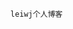                          leiwj个人博客
			  
				    
				    
				    
				    
				    
				    
				    
				    
				    
				    
				    
				    
				    
				    
				    
				    
				    
				    
				    
				    
				    
				    
				    
				    
				    
				    
				    
				    
				    
				    
				    
				    
				    
				    
				    
				    
				    
				    
                                                    
                                                    
                                                  
																
														

